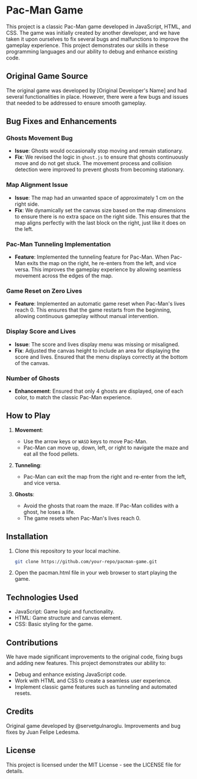 # Pac-Man Game

This project is a classic Pac-Man game developed in JavaScript, HTML, and CSS. The game was initially created by another developer, and we have taken it upon ourselves to fix several bugs and malfunctions to improve the gameplay experience. This project demonstrates our skills in these programming languages and our ability to debug and enhance existing code.

## Original Game Source

The original game was developed by [Original Developer's Name] and had several functionalities in place. However, there were a few bugs and issues that needed to be addressed to ensure smooth gameplay.

## Bug Fixes and Enhancements

### Ghosts Movement Bug
- **Issue**: Ghosts would occasionally stop moving and remain stationary.
- **Fix**: We revised the logic in `ghost.js` to ensure that ghosts continuously move and do not get stuck. The movement process and collision detection were improved to prevent ghosts from becoming stationary.

### Map Alignment Issue
- **Issue**: The map had an unwanted space of approximately 1 cm on the right side.
- **Fix**: We dynamically set the canvas size based on the map dimensions to ensure there is no extra space on the right side. This ensures that the map aligns perfectly with the last block on the right, just like it does on the left.

### Pac-Man Tunneling Implementation
- **Feature**: Implemented the tunneling feature for Pac-Man. When Pac-Man exits the map on the right, he re-enters from the left, and vice versa. This improves the gameplay experience by allowing seamless movement across the edges of the map.

### Game Reset on Zero Lives
- **Feature**: Implemented an automatic game reset when Pac-Man's lives reach 0. This ensures that the game restarts from the beginning, allowing continuous gameplay without manual intervention.

### Display Score and Lives
- **Issue**: The score and lives display menu was missing or misaligned.
- **Fix**: Adjusted the canvas height to include an area for displaying the score and lives. Ensured that the menu displays correctly at the bottom of the canvas.

### Number of Ghosts
- **Enhancement**: Ensured that only 4 ghosts are displayed, one of each color, to match the classic Pac-Man experience.

## How to Play

1. **Movement**:
   - Use the arrow keys or `WASD` keys to move Pac-Man.
   - Pac-Man can move up, down, left, or right to navigate the maze and eat all the food pellets.

2. **Tunneling**:
   - Pac-Man can exit the map from the right and re-enter from the left, and vice versa.

3. **Ghosts**:
   - Avoid the ghosts that roam the maze. If Pac-Man collides with a ghost, he loses a life.
   - The game resets when Pac-Man's lives reach 0.

## Installation

1. Clone this repository to your local machine.
   ```bash
   git clone https://github.com/your-repo/pacman-game.git

2. Open the pacman.html file in your web browser to start playing the game.

## Technologies Used
- JavaScript: Game logic and functionality.
- HTML: Game structure and canvas element.
- CSS: Basic styling for the game.

## Contributions
We have made significant improvements to the original code, fixing bugs and adding new features. This project demonstrates our ability to:

- Debug and enhance existing JavaScript code.
- Work with HTML and CSS to create a seamless user experience.
- Implement classic game features such as tunneling and automated resets.

## Credits
Original game developed by @servetgulnaroglu.
Improvements and bug fixes by Juan Felipe Ledesma.

## License
This project is licensed under the MIT License - see the LICENSE file for details.